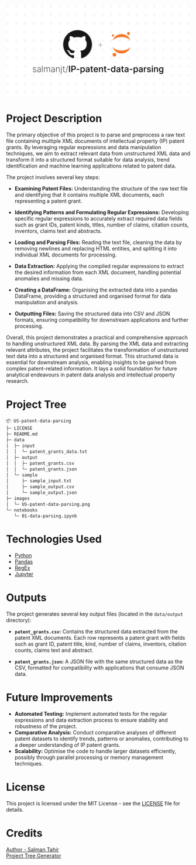 ![US-patent-data-parsing](images/IP-patent-data-parsing.svg)

# Project Description

The primary objective of this project is to parse and preprocess a raw text file containing multiple XML documents of intellectual property (IP) patent grants. By leveraging regular expressions and data manipulation techniques, we aim to extract relevant data from unstructured XML data and transform it into a structured format suitable for data analysis, trend identification and machine learning applications related to patent data.

The project involves several key steps:

-   **Examining Patent Files:** Understanding the structure of the raw text file and identifying that it contains multiple XML documents, each representing a patent grant.

-   **Identifying Patterns and Formulating Regular Expressions:** Developing specific regular expressions to accurately extract required data fields such as grant IDs, patent kinds, titles, number of claims, citation counts, inventors, claims text and abstracts.

-   **Loading and Parsing Files:** Reading the text file, cleaning the data by removing newlines and replacing HTML entities, and splitting it into individual XML documents for processing.

-   **Data Extraction:** Applying the compiled regular expressions to extract the desired information from each XML document, handling potential anomalies and missing data.

-   **Creating a DataFrame:** Organising the extracted data into a pandas DataFrame, providing a structured and organised format for data manipulation and analysis.

-   **Outputting Files:** Saving the structured data into CSV and JSON formats, ensuring compatibility for downstream applications and further processing.

Overall, this project demonstrates a practical and comprehensive approach to handling unstructured XML data. By parsing the XML data and extracting relevant attributes, the project facilitates the transformation of unstructured text data into a structured and organised format. This structured data is essential for downstream analysis, enabling insights to be gained from complex patent-related information. It lays a solid foundation for future analytical endeavours in patent data analysis and intellectual property research.

# Project Tree

```
📦 US-patent-data-parsing
├─ LICENSE
├─ README.md
├─ data
│  ├─ input
│  │  └─ patent_grants_data.txt
│  ├─ output
│  │  ├─ patent_grants.csv
│  │  └─ patent_grants.json
│  └─ sample
│     ├─ sample_input.txt
│     ├─ sample_output.csv
│     └─ sample_output.json
├─ images
│  └─ US-patent-data-parsing.png
└─ notebooks
   └─ 01-data-parsing.ipynb
```

# Technologies Used

-   [Python](https://www.python.org/downloads/)
-   [Pandas](https://pandas.pydata.org/)
-   [RegEx](https://docs.python.org/3/library/re.html)
-   [Jupyter ](https://jupyter.org/)

# Outputs

The project generates several key output files (located in the `data/output` directory):

-   **`patent_grants.csv`:** Contains the structured data extracted from the patent XML documents. Each row represents a patent grant with fields such as grant ID, patent title, kind, number of claims, inventors, citation counts, claims text and abstract.

-   **`patent_grants.json`:** A JSON file with the same structured data as the CSV, formatted for compatibility with applications that consume JSON data.

# Future Improvements

-   **Automated Testing:** Implement automated tests for the regular expressions and data extraction process to ensure stability and robustness of the project.
-   **Comparative Analysis:** Conduct comparative analyses of different patent datasets to identify trends, patterns or anomalies, contributing to a deeper understanding of IP patent grants.
-   **Scalability:** Optimise the code to handle larger datasets efficiently, possibly through parallel processing or memory management techniques.

# License

This project is licensed under the MIT License - see the [LICENSE](https://github.com/salmanjt/US-patent-data-parsing/blob/main/LICENSE) file for details.

# Credits

[Author - Salman Tahir](https://linkedin.com/in/salmanjt)  
[Project Tree Generator](https://woochanleee.github.io/project-tree-generator)
